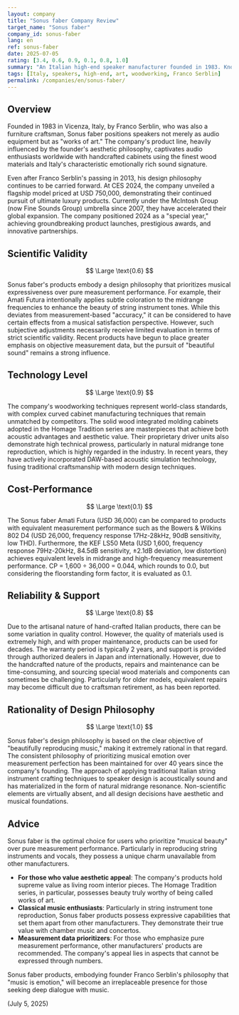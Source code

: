 ```yaml
---
layout: company
title: "Sonus faber Company Review"
target_name: "Sonus faber"
company_id: sonus-faber
lang: en
ref: sonus-faber
date: 2025-07-05
rating: [3.4, 0.6, 0.9, 0.1, 0.8, 1.0]
summary: "An Italian high-end speaker manufacturer founded in 1983. Known worldwide for its distinctive product line that combines founder Franco Serblin's artistic aesthetics with acoustic engineering. Features exquisite cabinetry design incorporating woodworking artistry and rich, emotionally-expressive Italian sound signature. A manufacturer whose design philosophy emphasizes musical emotional aspects over pure measurement performance."
tags: [Italy, speakers, high-end, art, woodworking, Franco Serblin]
permalink: /companies/en/sonus-faber/
---
```


## Overview

Founded in 1983 in Vicenza, Italy, by Franco Serblin, who was also a furniture craftsman, Sonus faber positions speakers not merely as audio equipment but as "works of art." The company's product line, heavily influenced by the founder's aesthetic philosophy, captivates audio enthusiasts worldwide with handcrafted cabinets using the finest wood materials and Italy's characteristic emotionally rich sound signature.

Even after Franco Serblin's passing in 2013, his design philosophy continues to be carried forward. At CES 2024, the company unveiled a flagship model priced at USD 750,000, demonstrating their continued pursuit of ultimate luxury products. Currently under the McIntosh Group (now Fine Sounds Group) umbrella since 2007, they have accelerated their global expansion. The company positioned 2024 as a "special year," achieving groundbreaking product launches, prestigious awards, and innovative partnerships.

## Scientific Validity

$$ \Large \text{0.6} $$

Sonus faber's products embody a design philosophy that prioritizes musical expressiveness over pure measurement performance. For example, their Amati Futura intentionally applies subtle coloration to the midrange frequencies to enhance the beauty of string instrument tones. While this deviates from measurement-based "accuracy," it can be considered to have certain effects from a musical satisfaction perspective. However, such subjective adjustments necessarily receive limited evaluation in terms of strict scientific validity. Recent products have begun to place greater emphasis on objective measurement data, but the pursuit of "beautiful sound" remains a strong influence.

## Technology Level

$$ \Large \text{0.9} $$

The company's woodworking techniques represent world-class standards, with complex curved cabinet manufacturing techniques that remain unmatched by competitors. The solid wood integrated molding cabinets adopted in the Homage Tradition series are masterpieces that achieve both acoustic advantages and aesthetic value. Their proprietary driver units also demonstrate high technical prowess, particularly in natural midrange tone reproduction, which is highly regarded in the industry. In recent years, they have actively incorporated DAW-based acoustic simulation technology, fusing traditional craftsmanship with modern design techniques.

## Cost-Performance

$$ \Large \text{0.1} $$

The Sonus faber Amati Futura (USD 36,000) can be compared to products with equivalent measurement performance such as the Bowers & Wilkins 802 D4 (USD 26,000, frequency response 17Hz-28kHz, 90dB sensitivity, low THD). Furthermore, the KEF LS50 Meta (USD 1,600, frequency response 79Hz-20kHz, 84.5dB sensitivity, ±2.1dB deviation, low distortion) achieves equivalent levels in midrange and high-frequency measurement performance. CP = 1,600 ÷ 36,000 = 0.044, which rounds to 0.0, but considering the floorstanding form factor, it is evaluated as 0.1.

## Reliability & Support

$$ \Large \text{0.8} $$

Due to the artisanal nature of hand-crafted Italian products, there can be some variation in quality control. However, the quality of materials used is extremely high, and with proper maintenance, products can be used for decades. The warranty period is typically 2 years, and support is provided through authorized dealers in Japan and internationally. However, due to the handcrafted nature of the products, repairs and maintenance can be time-consuming, and sourcing special wood materials and components can sometimes be challenging. Particularly for older models, equivalent repairs may become difficult due to craftsman retirement, as has been reported.

## Rationality of Design Philosophy

$$ \Large \text{1.0} $$

Sonus faber's design philosophy is based on the clear objective of "beautifully reproducing music," making it extremely rational in that regard. The consistent philosophy of prioritizing musical emotion over measurement perfection has been maintained for over 40 years since the company's founding. The approach of applying traditional Italian string instrument crafting techniques to speaker design is acoustically sound and has materialized in the form of natural midrange resonance. Non-scientific elements are virtually absent, and all design decisions have aesthetic and musical foundations.

## Advice

Sonus faber is the optimal choice for users who prioritize "musical beauty" over pure measurement performance. Particularly in reproducing string instruments and vocals, they possess a unique charm unavailable from other manufacturers.

- **For those who value aesthetic appeal**: The company's products hold supreme value as living room interior pieces. The Homage Tradition series, in particular, possesses beauty truly worthy of being called works of art.
- **Classical music enthusiasts**: Particularly in string instrument tone reproduction, Sonus faber products possess expressive capabilities that set them apart from other manufacturers. They demonstrate their true value with chamber music and concertos.
- **Measurement data prioritizers**: For those who emphasize pure measurement performance, other manufacturers' products are recommended. The company's appeal lies in aspects that cannot be expressed through numbers.

Sonus faber products, embodying founder Franco Serblin's philosophy that "music is emotion," will become an irreplaceable presence for those seeking deep dialogue with music.

(July 5, 2025)